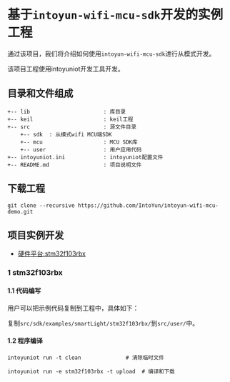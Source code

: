 # 基于`intoyun-wifi-mcu-sdk`开发的实例工程

通过该项目，我们将介绍如何使用`intoyun-wifi-mcu-sdk`进行从模式开发。

该项目工程使用intoyuniot开发工具开发。

## 目录和文件组成

```
+-- lib                       : 库目录
+-- keil                      : keil工程
+-- src                       : 源文件目录
    +-- sdk  : 从模式wifi MCU端SDK
    +-- mcu                   : MCU SDK库
    +-- user                  : 用户应用代码
+-- intoyuniot.ini            : intoyuniot配置文件
+-- README.md                 : 项目说明文件

```

## 下载工程

```
git clone --recursive https://github.com/IntoYun/intoyun-wifi-mcu-demo.git
```

## 项目实例开发

- [硬件平台:stm32f103rbx](#5-esp32硬件平台)

### 1 stm32f103rbx

#### 1.1 代码编写

用户可以把示例代码复制到工程中，具体如下：

复制`src/sdk/examples/smartLight/stm32f103rbx/`到`src/user/`中。

#### 1.2 程序编译

```
intoyuniot run -t clean              # 清除临时文件

intoyuniot run -e stm32f103rbx -t upload  # 编译和下载

```

